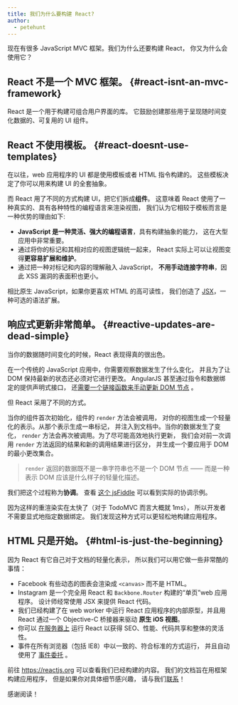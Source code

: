 ```yaml
---
title: 我们为什么要构建 React?
author:
  - petehunt
---
```


现在有很多 JavaScript MVC 框架。我们为什么还要构建 React， 你又为什么会使用它？

## React 不是一个 MVC 框架。 {#react-isnt-an-mvc-framework}

React 是一个用于构建可组合用户界面的库。 它鼓励创建那些用于呈现随时间变化数据的、可复用的 UI 组件。

## React 不使用模板。 {#react-doesnt-use-templates}

在以往，web 应用程序的 UI 都是使用模板或者 HTML 指令构建的。 这些模板决定了你可以用来构建 UI 的全套抽象。

而 React 用了不同的方式构建 UI，把它们拆成**组件**。 这意味着 React 使用了一种真实的、具有各种特性的编程语言来渲染视图， 我们认为它相较于模板而言是一种优势的理由如下:

- **JavaScript 是一种灵活、强大的编程语言**，具有构建抽象的能力， 这在大型应用中非常重要。
- 通过将你的标记和其相对应的视图逻辑统一起来， React 实际上可以让视图变得**更容易扩展和维护**。
- 通过把一种对标记和内容的理解融入 JavaScript， **不用手动连接字符串**，因此 XSS 漏洞的表面积也更小。

相比原生 JavaScript，如果你更喜欢 HTML 的高可读性， 我们创造了 [JSX](/docs/jsx-in-depth.html)，一种可选的语法扩展。

## 响应式更新非常简单。 {#reactive-updates-are-dead-simple}

当你的数据随时间变化的时候，React 表现得真的很出色。

在一个传统的 JavaScript 应用中，你需要观察数据发生了什么变化， 并且为了让 DOM 保持最新的状态还必须对它进行更改。 AngularJS 甚至通过指令和数据绑定的提供声明式接口， 还[需要一个链接函数来手动更新 DOM 节点](https://code.angularjs.org/1.0.8/docs/guide/directive#reasonsbehindthecompilelinkseparation) 。

但 React 采用了不同的方式。

当你的组件首次初始化，组件的 `render` 方法会被调用， 对你的视图生成一个轻量化的表示。从那个表示生成一串标记， 并注入到文档中。当你的数据发生了变化， `render` 方法会再次被调用。为了尽可能高效地执行更新， 我们会对前一次调用 `render` 方法返回的结果和新的调用结果进行区分， 并生成一个要应用于 DOM 的最小更改集合。

> `render` 返回的数据既不是一串字符串也不是一个 DOM 节点 —— 而是一种表示 DOM 应该是什么样子的轻量化描述。

我们把这个过程称为**协调**。 查看 [这个 jsFiddle](http://jsfiddle.net/2h6th4ju/) 可以看到实际的协调示例。

因为这样的重渲染实在太快了（对于 TodoMVC 而言大概就 1ms）， 所以开发者不需要显式地指定数据绑定。 我们发现这种方式可以更轻松地构建应用程序。

## HTML 只是开始。 {#html-is-just-the-beginning}

因为 React 有它自己对于文档的轻量化表示， 所以我们可以用它做一些非常酷的事情：

- Facebook 有些动态的图表会渲染成 `<canvas>` 而不是 HTML。
- Instagram 是一个完全用 React 和 `Backbone.Router` 构建的“单页”web 应用程序。 设计师经常使用 JSX 来提供 React 代码。
- 我们已经构建了在 web worker 中运行 React 应用程序的内部原型，并且用 React 通过一个 Objective-C 桥接器来驱动 **原生 iOS 视图**。
- 你可以 [在服务器上](https://github.com/petehunt/react-server-rendering-example) 运行 React 以获得 SEO、性能、代码共享和整体的灵活性。
- 事件在所有浏览器（包括 IE8）中以一致的、符合标准的方式运行， 并且自动使用了 [事件委托](http://davidwalsh.name/event-delegate) 。

前往 <https://reactjs.org> 可以查看我们已经构建的内容。 我们的文档旨在用框架构建应用程序， 但是如果你对具体细节感兴趣， 请与我们[联系](/support.html)！

感谢阅读！